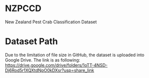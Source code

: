 # NZPCCD
New Zealand Pest Crab Classification Dataset

# Dataset Path
Due to the limitation of file size in GitHub, the dataset is uploaded into Google Drive.
The link is as following: https://drive.google.com/drive/folders/1oTT-4NSD-Dj6Rod5r1XQXtdNpO0kDXsr?usp=share_link